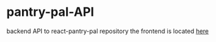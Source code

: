 # pantry-pal-API
backend API to react-pantry-pal repository
the frontend is located [here](https://github.com/erinjohnson47/pantry-pal)
